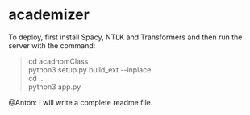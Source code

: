 # academizer
To deploy, first install Spacy, NTLK and Transformers and then run the server with the command:

> cd acadnomClass<br> 
> python3 setup.py build_ext --inplace<br> 
> cd ..<br> 
> python3 app.py

@Anton: I will write a complete readme file.
